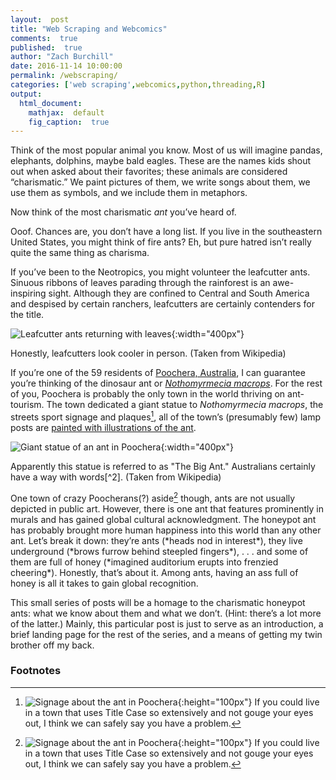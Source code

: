 ```yaml
---
layout:  post
title: "Web Scraping and Webcomics"
comments:  true
published:  true
author: "Zach Burchill"
date: 2016-11-14 10:00:00
permalink: /webscraping/
categories: ['web scraping',webcomics,python,threading,R]
output:
  html_document:
    mathjax:  default
    fig_caption:  true
---
```



Think of the most popular animal you know. Most of us will imagine pandas, elephants, dolphins, maybe bald eagles. These are the names kids shout out when asked about their favorites; these animals are considered “charismatic.” We paint pictures of them, we write songs about them, we use them as symbols, and we include them in metaphors.

Now think of the most charismatic _ant_ you’ve heard of.

<!--more-->

Ooof. Chances are, you don’t have a long list. If you live in the southeastern United States, you might think of fire ants? Eh, but pure hatred isn’t really quite the same thing as charisma. 

If you’ve been to the Neotropics, you might volunteer the leafcutter ants. Sinuous ribbons of leaves parading through the rainforest is an awe-inspiring sight. Although they are confined to Central and South America and despised by certain ranchers, leafcutters are certainly contenders for the title.

![Leafcutter ants returning with leaves](https://upload.wikimedia.org/wikipedia/commons/0/01/Leafcutter_ants_transporting_leaves.jpg){:width="400px"}
<p class = "figcaption">Honestly, leafcutters look cooler in person. (Taken from Wikipedia)</p>


If you’re one of the 59 residents of [Poochera, Australia](https://en.wikipedia.org/wiki/Poochera,_South_Australia), I can guarantee you’re thinking of the dinosaur ant or [_Nothomyrmecia macrops_](https://en.wikipedia.org/wiki/Nothomyrmecia). For the rest of you, Poochera is probably the only town in the world thriving on ant-tourism. The town dedicated a giant statue to _Nothomyrmecia macrops_, the streets sport signage and plaques[^1], all of the town’s (presumably few) lamp posts are [painted with illustrations of the ant](https://antvisions.wordpress.com/2012/11/30/the-ant-town-poochera/). 

![Giant statue of an ant in Poochera](https://upload.wikimedia.org/wikipedia/commons/a/a9/The_Big_Ant.JPG){:width="400px"}
<p class = "figcaption">Apparently this statue is referred to as "The Big Ant." Australians certainly have a way with words[^2]. (Taken from Wikipedia)</p>


One town of crazy Poocherans(?) aside[^1] though, ants are not usually depicted in public art. However, there is one ant that features prominently in murals and has gained global cultural acknowledgment.
The honeypot ant has probably brought more human happiness into this world than any other ant. Let’s break it down: they’re ants (\*heads nod in interest\*), they live underground (\*brows furrow behind steepled fingers\*), . . . and some of them are full of honey (\*imagined auditorium erupts into frenzied cheering\*). Honestly, that’s about it. Among ants, having an ass full of honey is all it takes to gain global recognition. 

This small series of posts will be a homage to the charismatic honeypot ants: what we know about them and what we don’t. (Hint: there’s a lot more of the latter.) Mainly, this particular post is just to serve as an introduction, a brief landing page for the rest of the series, and a means of getting my twin brother off my back.


### Footnotes

[^1]: ![Signage about the ant in Poochera](https://antvisions.files.wordpress.com/2012/11/img_3554.jpg){:height="100px"} If you could live in a town that uses Title Case so extensively and not gouge your eyes out, I think we can safely say you have a problem.


[^2]: ![A "scribbly"" gum tree]({{ site.url }}/_posts/figures/static_files/honeys/scribbly.jpg){:width="100px"} A picture I took of a "scribbly" gum tree. I mean, yeah, I guess I get it, okay?






